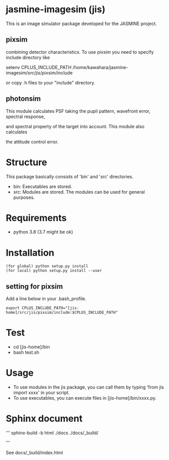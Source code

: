 # jasmine-imagesim (jis)
This is an image simulator package developed for the JASMINE project.

## pixsim
combining detector characteristics. To use pixsim you need to specify include directory like

setenv CPLUS_INCLUDE_PATH /home/kawahara/jasmine-imagesim/src/jis/pixsim/include

or copy .h files to your "include" directory.

## photonsim
This module calculates PSF taking the pupil pattern, wavefront error, spectral response, 

and spectral property of the target into account. This module also calculates

the attitude control error.

# Structure
This package basically consists of 'bin' and 'src' directories.
- bin: Executables are stored.
- src: Modules are stored. The modules can be used for general purposes.

# Requirements
- python 3.8 (3.7 might be ok)

# Installation

```
(for global) python setup.py install
(for local) python setup.py install --user
```

## setting for pixsim
Add a line below in your .bash_profile.

```
export CPLUS_INCLUDE_PATH="[jis-home]/src/jis/pixsim/include:$CPLUS_INCLUDE_PATH"
```


# Test
- cd [jis-home]/bin
- bash test.sh

# Usage
- To use modules in the jis package, you can call them by typing 'from jis import xxxx' in your script.
- To use executables, you can execute files in [jis-home]/bin/xxxx.py.

# Sphinx document

'''
sphinx-build -b html ./docs ./docs/_build/

'''

See docs/_build/index.html